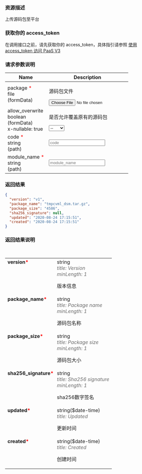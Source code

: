 ### 资源描述
上传源码包至平台

### 获取你的 access_token
在调用接口之前，请先获取你的 access_token，具体指引请参照 [使用 access_token 访问 PaaS V3](https://bk.tencent.com/docs/markdown/PaaS3.0/topics/paas/access_token)

### 请求参数说明
<table class="parameters"><thead><tr><th class="col_header parameters-col_name">Name</th><th class="col_header parameters-col_description">Description</th></tr></thead><tbody><tr data-param-name="package" data-param-in="formData"><td class="parameters-col_name"><div class="parameter__name required"><!-- react-text: 6246 -->package<!-- /react-text --><span style="color: red;">&nbsp;*</span></div><div class="parameter__type"><!-- react-text: 6249 -->file<!-- /react-text --></div><div class="parameter__deprecated"></div><div class="parameter__in"><!-- react-text: 6252 -->(<!-- /react-text --><!-- react-text: 6253 -->formData<!-- /react-text --><!-- react-text: 6254 -->)<!-- /react-text --></div></td><td class="parameters-col_description"><div class="markdown"><p>源码包文件</p>
</div><input type="file" class="" title=""><!-- react-empty: 6258 --></td></tr><tr data-param-name="allow_overwrite" data-param-in="formData"><td class="parameters-col_name"><div class="parameter__name"><!-- react-text: 6262 -->allow_overwrite<!-- /react-text --></div><div class="parameter__type"><!-- react-text: 6264 -->boolean<!-- /react-text --></div><div class="parameter__deprecated"></div><div class="parameter__in"><!-- react-text: 6267 -->(<!-- /react-text --><!-- react-text: 6268 -->formData<!-- /react-text --><!-- react-text: 6269 -->)<!-- /react-text --></div><div class="parameter__extension"><!-- react-text: 6271 -->x-nullable<!-- /react-text --><!-- react-text: 6272 -->: <!-- /react-text --><!-- react-text: 6273 -->true<!-- /react-text --></div></td><td class="parameters-col_description"><div class="markdown"><p>是否允许覆盖原有的源码包</p>
</div><select class=""><option value="">--</option><option value="true">true</option><option value="false">false</option></select><!-- react-empty: 6280 --></td></tr><tr data-param-name="code" data-param-in="path"><td class="parameters-col_name"><div class="parameter__name required"><!-- react-text: 6284 -->code<!-- /react-text --><span style="color: red;">&nbsp;*</span></div><div class="parameter__type"><!-- react-text: 6287 -->string<!-- /react-text --></div><div class="parameter__deprecated"></div><div class="parameter__in"><!-- react-text: 6290 -->(<!-- /react-text --><!-- react-text: 6291 -->path<!-- /react-text --><!-- react-text: 6292 -->)<!-- /react-text --></div></td><td class="parameters-col_description"><input type="text" class="" title="" placeholder="code" value=""><!-- react-empty: 6295 --></td></tr><tr data-param-name="module_name" data-param-in="path"><td class="parameters-col_name"><div class="parameter__name required"><!-- react-text: 6299 -->module_name<!-- /react-text --><span style="color: red;">&nbsp;*</span></div><div class="parameter__type"><!-- react-text: 6302 -->string<!-- /react-text --></div><div class="parameter__deprecated"></div><div class="parameter__in"><!-- react-text: 6305 -->(<!-- /react-text --><!-- react-text: 6306 -->path<!-- /react-text --><!-- react-text: 6307 -->)<!-- /react-text --></div></td><td class="parameters-col_description"><input type="text" class="" title="" placeholder="module_name" value=""><!-- react-empty: 6310 --></td></tr></tbody></table>


### 返回结果
```json
{
  "version": "v1",
  "package_name": "tmpcvml_dsm.tar.gz",
  "package_size": "4586",
  "sha256_signature": null,
  "updated": "2020-08-24 17:15:51",
  "created": "2020-08-24 17:15:51"
}
```

### 返回结果说明
<table class="model"><tbody><tr class="false"><td style="vertical-align: top; padding-right: 0.2em; font-weight: bold;"><!-- react-text: 5643 -->version<!-- /react-text --><span style="color: red;">*</span></td><td style="vertical-align: top;"><span class="model"><span class="prop"><span class="prop-type">string</span><span style="color: rgb(107, 107, 107); font-style: italic;"><br><!-- react-text: 5651 -->title<!-- /react-text --><!-- react-text: 5652 -->: <!-- /react-text --><!-- react-text: 5653 -->Version<!-- /react-text --></span><span style="color: rgb(107, 107, 107); font-style: italic;"><br><!-- react-text: 5656 -->minLength<!-- /react-text --><!-- react-text: 5657 -->: <!-- /react-text --><!-- react-text: 5658 -->1<!-- /react-text --></span><div class="markdown"><p>版本信息</p>
</div></span></span></td></tr><tr class="false"><td style="vertical-align: top; padding-right: 0.2em; font-weight: bold;"><!-- react-text: 5662 -->package_name<!-- /react-text --><span style="color: red;">*</span></td><td style="vertical-align: top;"><span class="model"><span class="prop"><span class="prop-type">string</span><span style="color: rgb(107, 107, 107); font-style: italic;"><br><!-- react-text: 5670 -->title<!-- /react-text --><!-- react-text: 5671 -->: <!-- /react-text --><!-- react-text: 5672 -->Package name<!-- /react-text --></span><span style="color: rgb(107, 107, 107); font-style: italic;"><br><!-- react-text: 5675 -->minLength<!-- /react-text --><!-- react-text: 5676 -->: <!-- /react-text --><!-- react-text: 5677 -->1<!-- /react-text --></span><div class="markdown"><p>源码包名称</p>
</div></span></span></td></tr><tr class="false"><td style="vertical-align: top; padding-right: 0.2em; font-weight: bold;"><!-- react-text: 5681 -->package_size<!-- /react-text --><span style="color: red;">*</span></td><td style="vertical-align: top;"><span class="model"><span class="prop"><span class="prop-type">string</span><span style="color: rgb(107, 107, 107); font-style: italic;"><br><!-- react-text: 5689 -->title<!-- /react-text --><!-- react-text: 5690 -->: <!-- /react-text --><!-- react-text: 5691 -->Package size<!-- /react-text --></span><span style="color: rgb(107, 107, 107); font-style: italic;"><br><!-- react-text: 5694 -->minLength<!-- /react-text --><!-- react-text: 5695 -->: <!-- /react-text --><!-- react-text: 5696 -->1<!-- /react-text --></span><div class="markdown"><p>源码包大小</p>
</div></span></span></td></tr><tr class="false"><td style="vertical-align: top; padding-right: 0.2em; font-weight: bold;"><!-- react-text: 5700 -->sha256_signature<!-- /react-text --><span style="color: red;">*</span></td><td style="vertical-align: top;"><span class="model"><span class="prop"><span class="prop-type">string</span><span style="color: rgb(107, 107, 107); font-style: italic;"><br><!-- react-text: 5708 -->title<!-- /react-text --><!-- react-text: 5709 -->: <!-- /react-text --><!-- react-text: 5710 -->Sha256 signature<!-- /react-text --></span><span style="color: rgb(107, 107, 107); font-style: italic;"><br><!-- react-text: 5713 -->minLength<!-- /react-text --><!-- react-text: 5714 -->: <!-- /react-text --><!-- react-text: 5715 -->1<!-- /react-text --></span><div class="markdown"><p>sha256数字签名</p>
</div></span></span></td></tr><tr class="false"><td style="vertical-align: top; padding-right: 0.2em; font-weight: bold;"><!-- react-text: 5719 -->updated<!-- /react-text --><span style="color: red;">*</span></td><td style="vertical-align: top;"><span class="model"><span class="prop"><span class="prop-type">string</span><span class="prop-format"><!-- react-text: 5726 -->($<!-- /react-text --><!-- react-text: 5727 -->date-time<!-- /react-text --><!-- react-text: 5728 -->)<!-- /react-text --></span><span style="color: rgb(107, 107, 107); font-style: italic;"><br><!-- react-text: 5731 -->title<!-- /react-text --><!-- react-text: 5732 -->: <!-- /react-text --><!-- react-text: 5733 -->Updated<!-- /react-text --></span><div class="markdown"><p>更新时间</p>
</div></span></span></td></tr><tr class="false"><td style="vertical-align: top; padding-right: 0.2em; font-weight: bold;"><!-- react-text: 5737 -->created<!-- /react-text --><span style="color: red;">*</span></td><td style="vertical-align: top;"><span class="model"><span class="prop"><span class="prop-type">string</span><span class="prop-format"><!-- react-text: 5744 -->($<!-- /react-text --><!-- react-text: 5745 -->date-time<!-- /react-text --><!-- react-text: 5746 -->)<!-- /react-text --></span><span style="color: rgb(107, 107, 107); font-style: italic;"><br><!-- react-text: 5749 -->title<!-- /react-text --><!-- react-text: 5750 -->: <!-- /react-text --><!-- react-text: 5751 -->Created<!-- /react-text --></span><div class="markdown"><p>创建时间</p>
</div></span></span></td></tr><tr>&nbsp;</tr></tbody></table>